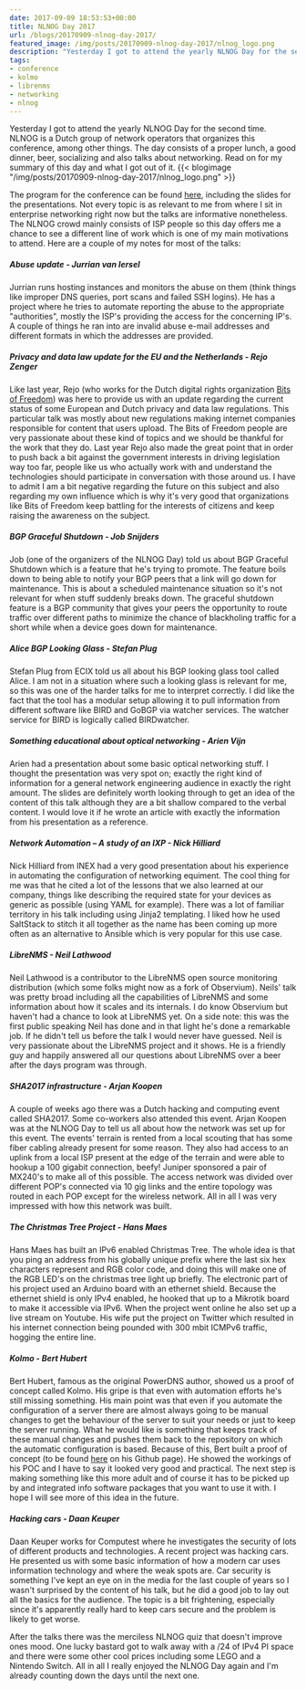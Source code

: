 ```yaml
---
date: 2017-09-09 18:53:53+00:00
title: NLNOG Day 2017
url: /blogs/20170909-nlnog-day-2017/
featured_image: /img/posts/20170909-nlnog-day-2017/nlnog_logo.png
description: "Yesterday I got to attend the yearly NLNOG Day for the second time. NLNOG is a Dutch group of network operators that organizes this conference."
tags:
- conference
- kolmo
- librenms
- networking
- nlnog
---
```


Yesterday I got to attend the yearly NLNOG Day for the second time. NLNOG is a Dutch group of network operators that organizes this conference, among other things. The day consists of a proper lunch, a good dinner, beer, socializing and also talks about networking. Read on for my summary of this day and what I got out of it.
{{< blogimage "/img/posts/20170909-nlnog-day-2017/nlnog_logo.png" >}}
<!-- more -->
The program for the conference can be found [here](https://nlnog.net/nlnog-day-2017/), including the slides for the presentations. Not every topic is as relevant to me from where I sit in enterprise networking right now but the talks are informative nonetheless. The NLNOG crowd mainly consists of ISP people so this day offers me a chance to see a different line of work which is one of my main motivations to attend. Here are a couple of my notes for most of the talks:

##### Abuse update - Jurrian van Iersel
Jurrian runs hosting instances and monitors the abuse on them (think things like improper DNS queries, port scans and failed SSH logins). He has a project where he tries to automate reporting the abuse to the appropriate "authorities", mostly the ISP's providing the access for the concerning IP's. A couple of things he ran into are invalid abuse e-mail addresses and different formats in which the addresses are provided.

##### Privacy and data law update for the EU and the Netherlands - Rejo Zenger
Like last year, Rejo (who works for the Dutch digital rights organization [Bits of Freedom](https://www.bof.nl/)) was here to provide us with an update regarding the current status of some European and Dutch privacy and data law regulations. This particular talk was mostly about new regulations making internet companies responsible for content that users upload. The Bits of Freedom people are very passionate about these kind of topics and we should be thankful for the work that they do. Last year Rejo also made the great point that in order to push back a bit against the government interests in driving legislation way too far, people like us who actually work with and understand the technologies should participate in conversation with those around us. I have to admit I am a bit negative regarding the future on this subject and also regarding my own influence which is why it's very good that organizations like Bits of Freedom keep battling for the interests of citizens and keep raising the awareness on the subject.

##### BGP Graceful Shutdown - Job Snijders
Job (one of the organizers of the NLNOG Day) told us about BGP Graceful Shutdown which is a feature that he's trying to promote. The feature boils down to being able to notify your BGP peers that a link will go down for maintenance. This is about a scheduled maintenance situation so it's not relevant for when stuff suddenly breaks down. The graceful shutdown feature is a BGP community that gives your peers the opportunity to route traffic over different paths to minimize the chance of blackholing traffic for a short while when a device goes down for maintenance.

##### Alice BGP Looking Glass - Stefan Plug
Stefan Plug from ECIX told us all about his BGP looking glass tool called Alice. I am not in a situation where such a looking glass is relevant for me, so this was one of the harder talks for me to interpret correctly. I did like the fact that the tool has a modular setup allowing it to pull information from different software like BIRD and GoBGP via watcher services. The watcher service for BIRD is logically called BIRDwatcher.

##### Something educational about optical networking - Arien Vijn
Arien had a presentation about some basic optical networking stuff. I thought the presentation was very spot on; exactly the right kind of information for a general network engineering audience in exactly the right amount. The slides are definitely worth looking through to get an idea of the content of this talk although they are a bit shallow compared to the verbal content. I would love it if he wrote an article with exactly the information from his presentation as a reference.

##### Network Automation – A study of an IXP - Nick Hilliard
Nick Hilliard from INEX had a very good presentation about his experience in automating the configuration of networking equiment. The cool thing for me was that he cited a lot of the lessons that we also learned at our company, things like describing the required state for your devices as generic as possible (using YAML for example). There was a lot of familiar territory in his talk including using Jinja2 templating. I liked how he used SaltStack to stitch it all together as the name has been coming up more often as an alternative to Ansible which is very popular for this use case.

##### LibreNMS - Neil Lathwood
Neil Lathwood is a contributor to the LibreNMS open source monitoring distribution (which some folks might now as a fork of Observium). Neils' talk was pretty broad including all the capabilities of LibreNMS and some information about how it scales and its internals. I do know Observium but haven't had a chance to look at LibreNMS yet. On a side note: this was the first public speaking Neil has done and in that light he's done a remarkable job. If he didn't tell us before the talk I would never have guessed. Neil is very passionate about the LibreNMS project and it shows. He is a friendly guy and happily answered all our questions about LibreNMS over a beer after the days program was through.

##### SHA2017 infrastructure - Arjan Koopen
A couple of weeks ago there was a Dutch hacking and computing event called SHA2017. Some co-workers also attended this event. Arjan Koopen was at the NLNOG Day to tell us all about how the network was set up for this event. The events' terrain is rented from a local scouting that has some fiber cabling already present for some reason. They also had access to an uplink from a local ISP present at the edge of the terrain and were able to hookup a 100 gigabit connection, beefy! Juniper sponsored a pair of MX240's to make all of this possible. The access network was divided over different POP's connected via 10 gig links and the entire topology was routed in each POP except for the wireless network. All in all I was very impressed with how this network was built.

##### The Christmas Tree Project - Hans Maes
Hans Maes has built an IPv6 enabled Christmas Tree. The whole idea is that you ping an address from his globally unique prefix where the last six hex characters represent and RGB color code, and doing this will make one of the RGB LED's on the christmas tree light up briefly. The electronic part of his project used an Arduino board with an ethernet shield. Because the ethernet shield is only IPv4 enabled, he hooked that up to a Mikrotik board to make it accessible via IPv6. When the project went online he also set up a live stream on Youtube. His wife put the project on Twitter which resulted in his internet connection being pounded with 300 mbit ICMPv6 traffic, hogging the entire line.

##### Kolmo - Bert Hubert
Bert Hubert, famous as the original PowerDNS author, showed us a proof of concept called Kolmo. His gripe is that even with automation efforts he's still missing something. His main point was that even if you automate the configuration of a server there are almost always going to be manual changes to get the behaviour of the server to suit your needs or just to keep the server running. What he would like is something that keeps track of these manual changes and pushes them back to the repository on which the automatic configuration is based. Because of this, Bert built a proof of concept (to be found [here](https://github.com/ahupowerdns/kolmo) on his Github page). He showed the workings of his POC and I have to say it looked very good and practical. The next step is making something like this more adult and of course it has to be picked up by and integrated info software packages that you want to use it with. I hope I will see more of this idea in the future.

##### Hacking cars - Daan Keuper
Daan Keuper works for Computest where he investigates the security of lots of different products and technologies. A recent project was hacking cars. He presented us with some basic information of how a modern car uses information technology and where the weak spots are. Car security is something I've kept an eye on in the media for the last couple of years so I wasn't surprised by the content of his talk, but he did a good job to lay out all the basics for the audience. The topic is a bit frightening, especially since it's apparently really hard to keep cars secure and the problem is likely to get worse.

After the talks there was the merciless NLNOG quiz that doesn't improve ones mood. One lucky bastard got to walk away with a /24 of IPv4 PI space and there were some other cool prices including some LEGO and a Nintendo Switch. All in all I really enjoyed the NLNOG Day again and I'm already counting down the days until the next one.
